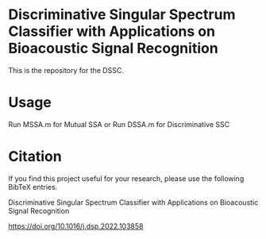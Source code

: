 # Discriminative Singular Spectrum Classifier with Applications on Bioacoustic Signal Recognition

This is the repository for the DSSC.

# Usage

Run MSSA.m for Mutual SSA or
Run DSSA.m for Discriminative SSC

# Citation

If you find this project useful for your research, please use the following BibTeX entries.

Discriminative Singular Spectrum Classifier with Applications on Bioacoustic Signal Recognition

https://doi.org/10.1016/j.dsp.2022.103858
